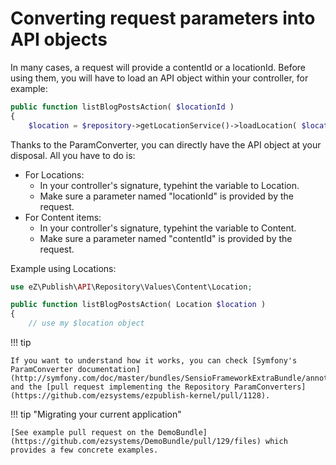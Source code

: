 # Converting request parameters into API objects

In many cases, a request will provide a contentId or a locationId.
Before using them, you will have to load an API object within your controller, for example:

``` php
public function listBlogPostsAction( $locationId )
{
    $location = $repository->getLocationService()->loadLocation( $locationId );
```

Thanks to the ParamConverter, you can directly have the API object at your disposal. All you have to do is:

- For Locations:
    - In your controller's signature, typehint the variable to Location.
    - Make sure a parameter named "locationId" is provided by the request.
- For Content items:
    - In your controller's signature, typehint the variable to Content.
    - Make sure a parameter named "contentId" is provided by the request.

Example using Locations:

``` php
use eZ\Publish\API\Repository\Values\Content\Location;

public function listBlogPostsAction( Location $location )
{
    // use my $location object
```

!!! tip

    If you want to understand how it works, you can check [Symfony's ParamConverter documentation](http://symfony.com/doc/master/bundles/SensioFrameworkExtraBundle/annotations/converters.html) and the [pull request implementing the Repository ParamConverters](https://github.com/ezsystems/ezpublish-kernel/pull/1128).

!!! tip "Migrating your current application"

    [See example pull request on the DemoBundle](https://github.com/ezsystems/DemoBundle/pull/129/files) which provides a few concrete examples.
